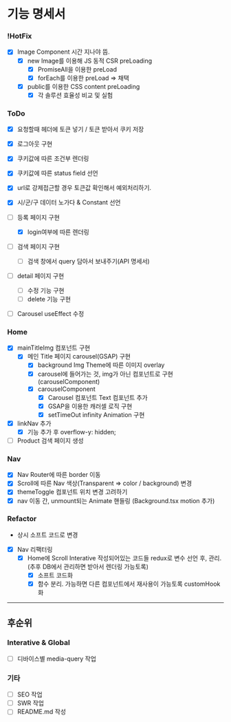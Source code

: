 # 기능 명세서

### !HotFix

- [x] Image Component 시간 지나야 뜸.
  - [x] new Image를 이용해 JS 동적 CSR preLoading
    - [x] PromiseAll을 이용한 preLoad
    - [x] forEach를 이용한 preLoad => 채택
  - [x] public를 이용한 CSS content preLoading
    - [x] 각 솔루션 효율성 비교 및 실험

### ToDo

- [x] 요청할때 헤더에 토큰 넣기 / 토큰 받아서 쿠키 저장
- [x] 로그아웃 구현
- [x] 쿠키값에 따른 조건부 렌더링
- [x] 쿠키값에 따른 status field 선언
- [x] url로 강제접근할 경우 토큰값 확인해서 예외처리하기.
- [x] 시/군/구 데이터 노가다 & Constant 선언
- [ ] 등록 페이지 구현
  - [x] login여부에 따른 렌더링
- [ ] 검색 페이지 구현
  - [ ] 검색 창에서 query 담아서 보내주기(API 명세서)
- [ ] detail 페이지 구현

  - [ ] 수정 기능 구현
  - [ ] delete 기능 구현

- [ ] Carousel useEffect 수정

### Home

- [x] mainTitleImg 컴포넌트 구현
  - [x] 메인 Title 페이지 carousel(GSAP) 구현
    - [x] background Img Theme에 따른 이미지 overlay
    - [x] carousel에 들어가는 것, img가 아닌 컴포넌트로 구현(carouselComponent)
    - [x] carouselComponent
      - [x] Carousel 컴포넌트 Text 컴포넌트 추가
      - [x] GSAP을 이용한 캐러셀 로직 구현
      - [x] setTimeOut infinity Animation 구현
- [x] linkNav 추가
  - [x] 기능 추가 후 overflow-y: hidden;
- [ ] Product 검색 페이지 생성

### Nav

- [x] Nav Router에 따른 border 이동
- [x] Scroll에 따른 Nav 색상(Transparent => color / background) 변경
- [x] themeToggle 컴포넌트 위치 변경 고려하기
- [x] nav 이동 간, unmount되는 Animate 핸들링 (Background.tsx motion 추가)

### Refactor

- 상시 소프트 코드로 변경

- [x] Nav 리팩터링
  - [x] Home에 Scroll Interative 작성되어있는 코드들 redux로 변수 선언 후, 관리. (추후 DB에서 관리하면 받아서 렌더링 가능토록)
    - [x] 소프트 코드화
    - [x] 함수 분리. 가능하면 다른 컴포넌트에서 재사용이 가능토록 customHook화

---

## 후순위

### Interative & Global

- [ ] 디바이스별 media-query 작업

### 기타

- [ ] SEO 작업
- [ ] SWR 작업
- [ ] README.md 작성
